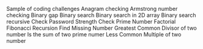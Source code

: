 Sample of coding challenges
    Anagram checking
    Armstrong number checking
    Binary gap
    Binary search
    Binary search in 2D array
    Binary search recursive
    Check Password Strength
    Check Prime Number
    Factorial
    Fibonacci Recursion
    Find Missing Number
    Greatest Common Divisor of two number
    Is the sum of two prime numer
    Less Common Multiple of two number